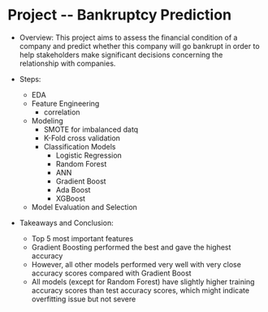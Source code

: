 # Project -- Bankruptcy Prediction 

- Overview: This project aims to assess the financial condition of a company and predict whether this company will go bankrupt in order to help stakeholders make significant decisions concerning the relationship with companies.

- Steps: 
  - EDA
  - Feature Engineering 
    - correlation
  - Modeling 
    - SMOTE for imbalanced datq
    - K-Fold cross validation 
    - Classification Models
      - Logistic Regression
      - Random Forest
      - ANN
      - Gradient Boost
      - Ada Boost
      - XGBoost
  - Model Evaluation and Selection 
- Takeaways and Conclusion:
  - Top 5 most important features
  - Gradient Boosting performed the best and gave the highest accuracy
  - However, all other models performed very well with very close accuracy scores compared with Gradient Boost
  - All models (except for Random Forest) have slightly higher training accuracy scores than test accuracy scores, which might indicate overfitting issue but not severe


